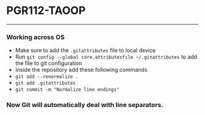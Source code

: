 # PGR112-TAOOP


---

### Working across OS

- Make sure to add the `.gitattributes` file to local device
- Run `git config --global core.attributesfile ~/.gitattributes` to add the file to git configuration
- Inside the repository add these following commands
- `git add --renormalize .`
- `git add .gitattributes`
- `git commit -m "Normalize line endings"`

### Now Git will automatically deal with line separators.
